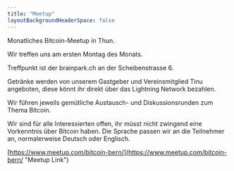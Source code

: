 ```yaml
---
title: "Meetup"
layoutBackgroundHeaderSpace: false
---
```


Monatliches Bitcoin-Meetup in Thun.

Wir treffen uns am ersten Montag des Monats.

Treffpunkt ist der brainpark.ch an der Scheibenstrasse 6.

Getränke werden von unserem Gastgeber und Vereinsmitglied Tinu angeboten, diese könnt ihr direkt über das Lightning Network bezahlen.

Wir führen jeweils gemütliche Austausch- und Diskussionsrunden zum Thema Bitcoin.

Wir sind für alle Interessierten offen, ihr müsst nicht zwingend eine Vorkenntnis über Bitcoin haben.
Die Sprache passen wir an die Teilnehmer an, normalerweise Deutsch oder Englisch.

[https://www.meetup.com/bitcoin-bern/](https://www.meetup.com/bitcoin-bern/ "Meetup Link")
